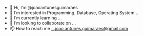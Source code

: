 - 👋 Hi, I’m @joaoantunesguimaraes
- 👀 I’m interested in Programming, Database, Operating System...
- 🌱 I’m currently learning ...
- 💞️ I’m looking to collaborate on ...
- 📫 How to reach me ...joao.antunes.guimaraes@gmail.com

<!---
joaoantunesguimaraes/joaoantunesguimaraes is a ✨ special ✨ repository because its `README.md` (this file) appears on your GitHub profile.
You can click the Preview link to take a look at your changes.
--->
